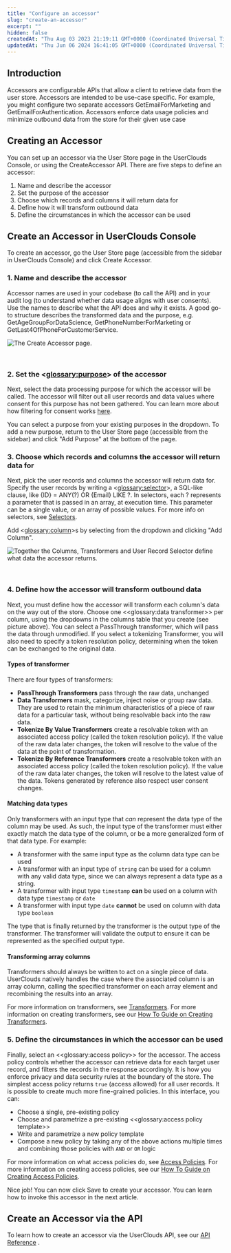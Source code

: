 ```yaml
---
title: "Configure an accessor"
slug: "create-an-accessor"
excerpt: ""
hidden: false
createdAt: "Thu Aug 03 2023 21:19:11 GMT+0000 (Coordinated Universal Time)"
updatedAt: "Thu Jun 06 2024 16:41:05 GMT+0000 (Coordinated Universal Time)"
---
```

## Introduction

Accessors are configurable APIs that allow a client to retrieve data from the user store. Accessors are intended to be use-case specific. For example, you might configure two separate accessors GetEmailForMarketing and GetEmailForAuthentication. Accessors enforce data usage policies and minimize outbound data from the store for their given use case

## Creating an Accessor

You can set up an accessor via the User Store page in the UserClouds Console, or using the CreateAccessor API. There are five steps to define an accessor:

1. Name and describe the accessor
2. Set the purpose of the accessor
3. Choose which records and columns it will return data for
4. Define how it will transform outbound data
5. Define the circumstances in which the accessor can be used

## Create an Accessor in UserClouds Console

To create an accessor, go the User Store page (accessible from the sidebar in UserClouds Console) and click Create Accessor. 

### 1. Name and describe the accessor

Accessor names are used in your codebase (to call the API) and in your audit log (to understand whether data usage aligns with user consents). Use the names to describe what the API does and why it exists. A good go-to structure describes the transformed data and the purpose, e.g. GetAgeGroupForDataScience, GetPhoneNumberForMarketing or GetLast4OfPhoneForCustomerService.

![The Create Accessor page.](https://files.readme.io/d6c32fb-image.png)

<br />

### 2. Set the <<glossary:purpose>> of the accessor

Next, select the data processing purpose for which the accessor will be called. The accessor will filter out all user records and data values where consent for this purpose has not been gathered. You can learn more about how filtering for consent works [here](https://docs.userclouds.com/docs/purpose-and-consent).

You can select a purpose from your existing purposes in the dropdown. To add a new purpose, return to the User Store page (accessible from the sidebar) and click "Add Purpose" at the bottom of the page. 

### 3. Choose which records and columns the accessor will return data for

Next, pick the user records and columns the accessor will return data for. Specify the user records by writing a <<glossary:selector>>, a SQL-like clause, like {ID} = ANY(?) OR {Email} LIKE ?. In selectors, each ? represents a parameter that is passed in an array, at execution time. This parameter can be a single value, or an array of possible values. For more info on selectors, see [Selectors](https://docs.userclouds.com/docs/selectors).

Add <<glossary:column>>s by selecting from the dropdown and clicking "Add Column".

![Together the Columns, Transformers and User Record Selector define what data the accessor returns.](https://files.readme.io/a426b05-image.png)

<br />

### 4. Define how the accessor will transform outbound data

Next, you must define how the accessor will transform each column's data on the way out of the store. Choose one <<glossary:data transformer>> per column, using the dropdowns in the columns table that you create (see picture above). You can select a PassThrough transformer, which will pass the data through unmodified. If you select a tokenizing Transformer, you will also need to specify a token resolution policy, determining when the token can be exchanged to the original data.

#### Types of transformer

There are four types of transformers:

- **PassThrough Transformers** pass through the raw data, unchanged
- **Data Transformers** mask, categorize, inject noise or group raw data. They are used to retain the minimum characteristics of a piece of raw data for a particular task, without being resolvable back into the raw data.
- **Tokenize By Value Transformers** create a resolvable token with an associated access policy (called the token resolution policy). If the value of the raw data later changes, the token will resolve to the value of the data at the point of transformation.
- **Tokenize By Reference Transformers** create a resolvable token with an associated access policy (called the token resolution policy). If the value of the raw data later changes, the token will resolve to the latest value of the data. Tokens generated by reference also respect user consent changes.

#### Matching data types

Only transformers with an input type that _can_ represent the data type of the column may be used. As such, the input type of the transformer must either exactly match the data type of the column, or be a more generalized form of that data type. For example: 

- A transformer with the same input type as the column data type can be used
- A transformer with an input type of `string` can be used for a column with any valid data type, since we can always represent a data type as a string.
- A transformer with input type `timestamp` **can** be used on a column with data type `timestamp` or `date`
- A transformer with input type `date` **cannot** be used on column with data type `boolean`

The type that is finally returned by the transformer is the output type of the transformer. The transformer will validate the output to ensure it can be represented as the specified output type.

#### Transforming array columns

Transformers should always be written to act on a single piece of data. UserClouds natively handles the case where the associated column is an array column, calling the specified transformer on each array element and recombining the results into an array.

For more information on transformers, see [Transformers](https://docs.userclouds.com/docs/transformers-1). For more information on creating transformers, see our [How To Guide on Creating Transformers](https://docs.userclouds.com/docs/create-a-transformer).

### 5. Define the circumstances in which the accessor can be used

Finally, select an <<glossary:access policy>> for the accessor. The access policy controls whether the accessor can retrieve data for each target user record, and filters the records in the response accordingly. It is how you enforce privacy and data security rules at the boundary of the store. The simplest access policy returns `true` (access allowed) for all user records. It is possible to create much more fine-grained policies. In this interface, you can:

- Choose a single, pre-existing policy
- Choose and parametrize a pre-existing <<glossary:access policy template>>
- Write and parametrize a new policy template
- Compose a new policy by taking any of the above actions multiple times and combining those policies with `AND` or `OR` logic

For more information on what access policies do, see [Access Policies](https://docs.userclouds.com/docs/access-policies-1). For more information on creating access policies, see our [How To Guide on Creating Access Policies](https://docs.userclouds.com/docs/create-an-access-policy).

Nice job! You can now click Save to create your accessor. You can learn how to invoke this accessor in the next article.

## Create an Accessor via the API

To learn how to create an accessor via the UserClouds API, see our [API Reference](https://docs.userclouds.com/reference/post_userstore-config-accessors) .
